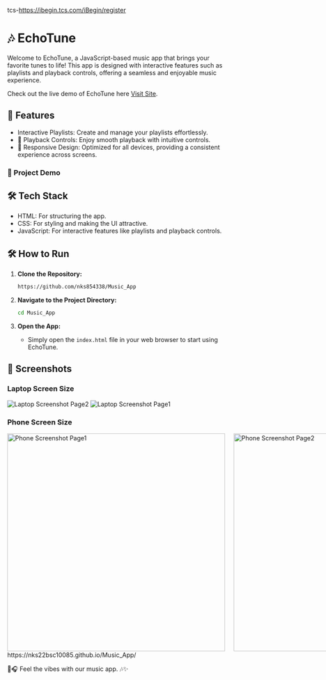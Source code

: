 tcs-https://ibegin.tcs.com/iBegin/register
# 🎶 EchoTune
Welcome to EchoTune, a JavaScript-based music app that brings your favorite tunes to life! This app is designed with interactive features such as playlists and playback controls, offering a seamless and enjoyable music experience.

Check out the live demo of EchoTune here [Visit Site](https://music-app-ashy-one.vercel.app/).

## 🌟 Features
* Interactive Playlists: Create and manage your playlists effortlessly.
* 🎵 Playback Controls: Enjoy smooth playback with intuitive controls.
* 🎨 Responsive Design: Optimized for all devices, providing a consistent experience across screens.
### 🚀 Project Demo

## 🛠️ Tech Stack
* HTML: For structuring the app.
* CSS: For styling and making the UI attractive.
* JavaScript: For interactive features like playlists and playback controls.
## 🛠️ How to Run

1. **Clone the Repository:**

    ```bash
    https://github.com/nks854338/Music_App
    ```

2. **Navigate to the Project Directory:**

    ```bash
    cd Music_App
    ```

3. **Open the App:**
   - Simply open the `index.html` file in your web browser to start using EchoTune.
   
## 📸 Screenshots

### Laptop Screen Size

![Laptop Screenshot Page2](https://github.com/user-attachments/assets/6a67beaf-f65c-491b-a00e-47f76e9a6a35)
![Laptop Screenshot Page1](https://github.com/user-attachments/assets/97986447-5252-4db8-a52a-fdaf37d90197)

### Phone Screen Size

<div  style="display: flex; justify-content: space-evenly; gap: 20px;">
  <img src="https://github.com/user-attachments/assets/9dc8f2f9-a899-4140-b6bc-179011ea9d2d" alt="Phone Screenshot Page1" height="500px"/>
  <img src="https://github.com/user-attachments/assets/0d41158f-6822-4b66-b00e-9d48bcb51478" alt="Phone Screenshot Page2" height="500px" />
</div>
https://nks22bsc10085.github.io/Music_App/


🎵🎧 Feel the vibes with our music app. 🎶✨
